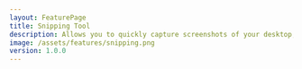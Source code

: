 ```yaml
---
layout: FeaturePage
title: Snipping Tool
description: Allows you to quickly capture screenshots of your desktop, a window, or a specific region of your screen, and save it as an image file
image: /assets/features/snipping.png
version: 1.0.0
---
```

